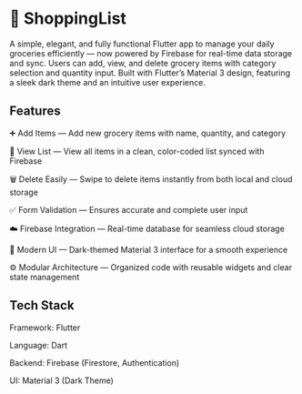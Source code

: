 # 🛒 ShoppingList

A simple, elegant, and fully functional Flutter app to manage your daily groceries efficiently — now powered by Firebase for real-time data storage and sync. Users can add, view, and delete grocery items with category selection and quantity input. Built with Flutter’s Material 3 design, featuring a sleek dark theme and an intuitive user experience.

## Features

➕ Add Items — Add new grocery items with name, quantity, and category

🧾 View List — View all items in a clean, color-coded list synced with Firebase

🗑️ Delete Easily — Swipe to delete items instantly from both local and cloud storage

✅ Form Validation — Ensures accurate and complete user input

☁️ Firebase Integration — Real-time database for seamless cloud storage

🎨 Modern UI — Dark-themed Material 3 interface for a smooth experience

⚙️ Modular Architecture — Organized code with reusable widgets and clear state management

## Tech Stack

Framework: Flutter

Language: Dart

Backend: Firebase (Firestore, Authentication)

UI: Material 3 (Dark Theme)

